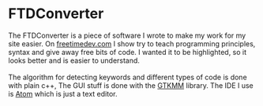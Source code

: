 # FTDConverter

The FTDConverter is a piece of software I wrote to make my work for my site easier.
On <a href="http://freetimedev.com/FreeCode/unityCode.php" target="blank">freetimedev.com</a> I show
try to teach programming principles, syntax and give away free bits of code.
I wanted it to be highlighted, so it looks better and is easier to understand.
<br />
<br />
The algorithm for detecting keywords and different types of code is done with plain c++,
The GUI stuff is done with the <a href="https://developer.gnome.org/gtkmm/stable/">GTKMM</a> library.
The IDE I use is <a href="https://atom.io/" target="blank">Atom</a> which is just a text editor.
